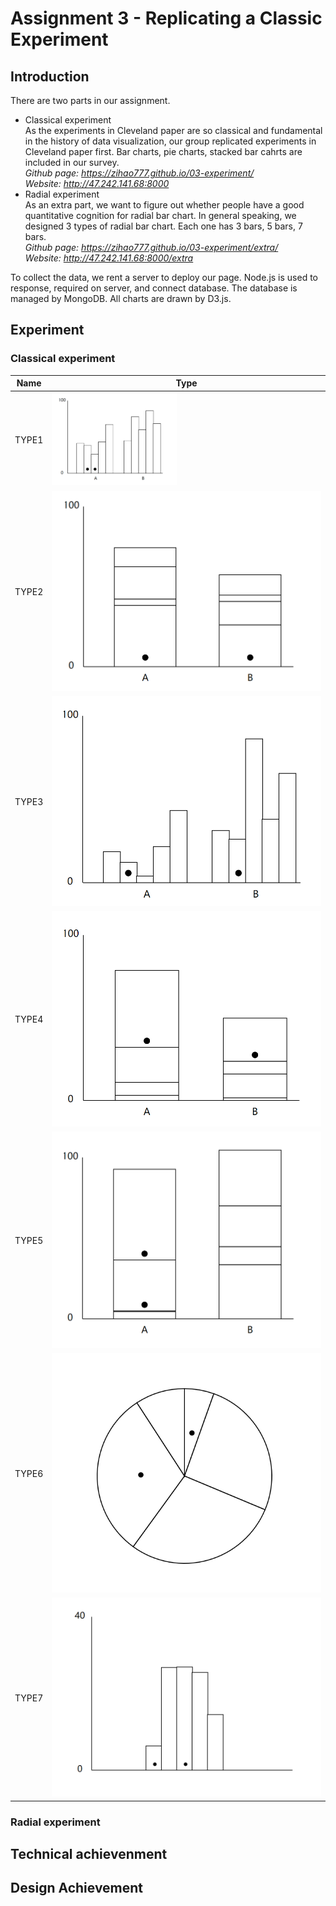 Assignment 3 - Replicating a Classic Experiment  
===
Introduction
---
There are two parts in our assignment.
- Classical experiment   
As the experiments in Cleveland paper are so classical and fundamental in the history of data visualization, our group replicated experiments in Cleveland paper first. Bar charts, pie charts, stacked bar cahrts are included in our survey.  
   *Github page: https://zihao777.github.io/03-experiment/*  
   *Website: http://47.242.141.68:8000*  
- Radial experiment   
   As an extra part, we want to figure out whether people have a good quantitative cognition for radial bar chart. In general speaking, we designed 3 types of radial bar chart. Each one has 3 bars, 5 bars, 7 bars.  
  *Github page: https://zihao777.github.io/03-experiment/extra/*   
  *Website:  http://47.242.141.68:8000/extra*    
  
To collect the data, we rent a server to deploy our page. Node.js is used to response, required on server, and connect database. The database is managed by MongoDB. All charts are drawn by D3.js.

Experiment
---
### Classical experiment
|Name|Type|
|-|-|
|TYPE1|<img src="img/TYPE1.png" width="200">|
|TYPE2|![IMG](img/TYPE2.png)|
|TYPE3|![IMG](img/TYPE3.png)|
|TYPE4|![IMG](img/TYPE4.png)|
|TYPE5|![IMG](img/TYPE5.png)|
|TYPE6|![IMG](img/TYPE6.png)|
|TYPE7|![IMG](img/TYPE7.png)|

### Radial experiment

## Technical achievenment

## Design Achievement







